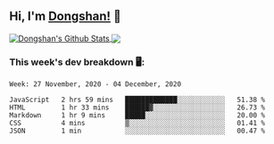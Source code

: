<!--
 * @Author: DSCode
 * @Date: 2020-10-10 16:49:48
 * @Copyright 2020 DSCode
 * @Open Source License: MIT
 * @LastEditTime: 2020-11-19 00:38:59
 * @FilePath: \DsCodeStudio\README.md
 * @Description:
-->

## Hi, I'm [Dongshan!](https://github.dscode.top) 👋
<!--
<img src="https://github.dscode.top/assets/images/community-c4522fb406f9f37065d008cf632eeea0.svg" />
-->
<a href="https://github-readme-stats.dscodestudio.vercel.app/api?username=DsCodeStudio&show_icons=true&hide_border=true&count_private=true&include_all_commits=true">
<img align="center" alt="Dongshan's Github Stats" src="https://github-readme-stats.dscodestudio.vercel.app/api?username=DsCodeStudio&show_icons=true&hide_border=true&count_private=true&include_all_commits=true"/>
</a>

<a href="https://github-readme-stats.dscodestudio.vercel.app/api/top-langs/?username=DsCodeStudio&layout=compact&langs_count=10">
<img align="center" src="https://github-readme-stats.dscodestudio.vercel.app/api/top-langs/?username=DsCodeStudio&layout=compact&langs_count=10&hide=javascript,html" />
</a>

### This week's dev breakdown 🖥:

<!--START_SECTION:waka-->
```text
Week: 27 November, 2020 - 04 December, 2020

JavaScript   2 hrs 59 mins   █████████████░░░░░░░░░░░░   51.38 % 
HTML         1 hr 33 mins    ██████▓░░░░░░░░░░░░░░░░░░   26.73 % 
Markdown     1 hr 9 mins     █████░░░░░░░░░░░░░░░░░░░░   20.00 % 
CSS          4 mins          ▒░░░░░░░░░░░░░░░░░░░░░░░░   01.41 % 
JSON         1 min           ░░░░░░░░░░░░░░░░░░░░░░░░░   00.47 % 
```
<!--END_SECTION:waka-->
